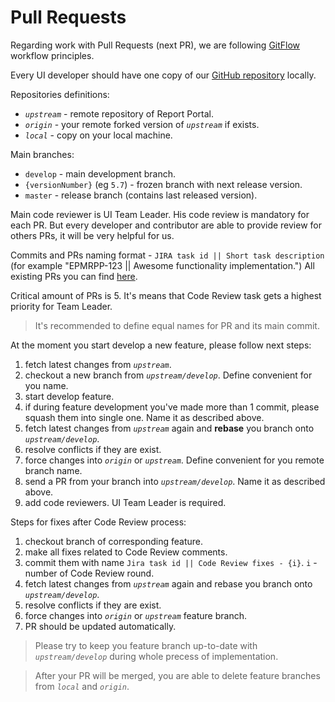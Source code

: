 # Pull Requests

Regarding work with Pull Requests (next PR), we are following [GitFlow](https://www.atlassian.com/git/tutorials/comparing-workflows/gitflow-workflow) workflow principles.

Every UI developer should have one copy of our [GitHub repository](https://github.com/reportportal/service-ui) locally.

Repositories definitions:

- _`upstream`_ - remote repository of Report Portal.
- _`origin`_ - your remote forked version of _`upstream`_ if exists.
- _`local`_ - copy on your local machine.

Main branches:

- `develop` - main development branch.
- `{versionNumber}` (eg `5.7`) - frozen branch with next release version.
- `master` - release branch (contains last released version).

Main code reviewer is UI Team Leader. His code review is mandatory for each PR. But every developer and contributor are able to provide review for others PRs, it will be very helpful for us.

Commits and PRs naming format - `JIRA task id || Short task description` (for example "EPMRPP-123 || Awesome functionality implementation.")
All existing PRs you can find [here](https://github.com/reportportal/service-ui/pulls).

Critical amount of PRs is 5. It's means that Code Review task gets a highest priority for Team Leader.

> It's recommended to define equal names for PR and its main commit.

At the moment you start develop a new feature, please follow next steps:

1.  fetch latest changes from _`upstream`_.
2.  checkout a new branch from _`upstream/develop`_. Define convenient for you name.
3.  start develop feature.
4.  if during feature development you've made more than 1 commit, please squash them into single one. Name it as described above.
5.  fetch latest changes from _`upstream`_ again and **rebase** you branch onto _`upstream/develop`_.
6.  resolve conflicts if they are exist.
7.  force changes into _`origin`_ or _`upstream`_. Define convenient for you remote branch name.
8.  send a PR from your branch into _`upstream/develop`_. Name it as described above.
9.  add code reviewers. UI Team Leader is required.

Steps for fixes after Code Review process:

1.  checkout branch of corresponding feature.
2.  make all fixes related to Code Review comments.
3.  commit them with name `Jira task id || Code Review fixes - {i}`. `i` - number of Code Review round.
4.  fetch latest changes from _`upstream`_ again and rebase you branch onto _`upstream/develop`_.
5.  resolve conflicts if they are exist.
6.  force changes into _`origin`_ or _`upstream`_ feature branch.
7.  PR should be updated automatically.

> Please try to keep you feature branch up-to-date with _`upstream/develop`_ during whole precess of implementation.

> After your PR will be merged, you are able to delete feature branches from _`local`_ and _`origin`_.
